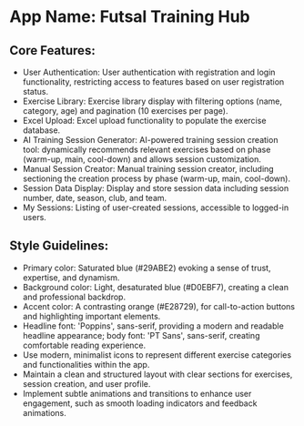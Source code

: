 # **App Name**: Futsal Training Hub

## Core Features:

- User Authentication: User authentication with registration and login functionality, restricting access to features based on user registration status.
- Exercise Library: Exercise library display with filtering options (name, category, age) and pagination (10 exercises per page).
- Excel Upload: Excel upload functionality to populate the exercise database.
- AI Training Session Generator: AI-powered training session creation tool: dynamically recommends relevant exercises based on phase (warm-up, main, cool-down) and allows session customization.
- Manual Session Creator: Manual training session creator, including sectioning the creation process by phase (warm-up, main, cool-down).
- Session Data Display: Display and store session data including session number, date, season, club, and team.
- My Sessions: Listing of user-created sessions, accessible to logged-in users.

## Style Guidelines:

- Primary color: Saturated blue (#29ABE2) evoking a sense of trust, expertise, and dynamism.
- Background color: Light, desaturated blue (#D0EBF7), creating a clean and professional backdrop.
- Accent color: A contrasting orange (#E28729), for call-to-action buttons and highlighting important elements.
- Headline font: 'Poppins', sans-serif, providing a modern and readable headline appearance; body font: 'PT Sans', sans-serif, creating comfortable reading experience.
- Use modern, minimalist icons to represent different exercise categories and functionalities within the app.
- Maintain a clean and structured layout with clear sections for exercises, session creation, and user profile.
- Implement subtle animations and transitions to enhance user engagement, such as smooth loading indicators and feedback animations.